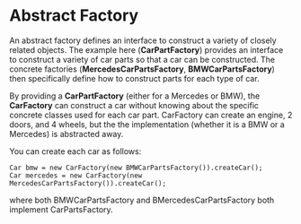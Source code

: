 # Abstract Factory

An abstract factory defines an interface to construct a variety of 
closely related objects. The example here (**CarPartFactory**)
provides an interface to construct a variety of car parts so that a
car can be constructed. The concrete factories
(**MercedesCarPartsFactory**, **BMWCarPartsFactory**) then 
specifically define how to construct parts for each type of car.

By providing a **CarPartFactory** (either for a Mercedes or BMW), the
**CarFactory** can construct a car without knowing about the specific 
concrete classes used for each car part. CarFactory can create an
engine, 2 doors, and 4 wheels, but the the implementation (whether
it is a BMW or a Mercedes) is abstracted away.

You can create each car as follows:
```
Car bmw = new CarFactory(new BMWCarPartsFactory()).createCar();
Car mercedes = new CarFactory(new MercedesCarPartsFactory()).createCar();
```
where both BMWCarPartsFactory and BMercedesCarPartsFactory both
implement CarPartsFactory.